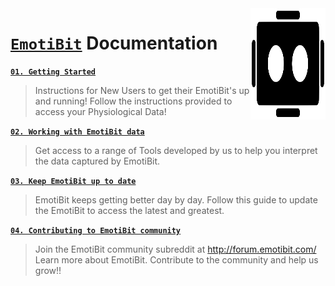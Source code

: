 <img src="./assets/EmotiBit-logo.svg" align="right" width="120" height="178">

# [`EmotiBit`](https://www.emotibit.com/) Documentation
[**`01. Getting Started`**](./Getting_Started.md) 
> Instructions for New Users to get their EmotiBit's up and running! Follow the instructions provided to access your Physiological Data!

[**`02. Working with EmotiBit data`**](./Working_with_emotibit_data.md) 
> Get access to a range of Tools developed by us to help you interpret the data captured by EmotiBit.

[**`03. Keep EmotiBit up to date`**](./Keep_emotibit_up_to_date.md)
> EmotiBit keeps getting better day by day. Follow this guide to update the EmotiBit to access the latest and greatest.

[**`04. Contributing to EmotiBit community`**](./Contributing_to_emotibit_community/)
> Join the EmotiBit community subreddit at http://forum.emotibit.com/
> Learn more about EmotiBit. Contribute to the community and help us grow!!

[EmotiBit_outOfBox]: ./assets/emotibit-outOfBox.png ""
